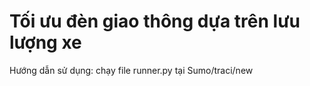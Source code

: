 # Tối ưu đèn giao thông dựa trên lưu lượng xe
 
 Hướng dẫn sử dụng: chạy file runner.py tại Sumo/traci/new

 
